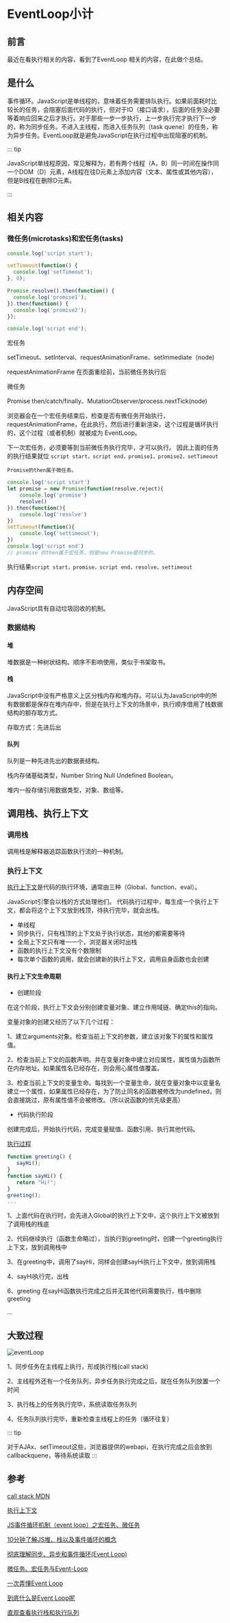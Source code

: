 # EventLoop小计

## 前言

最近在看执行相关的内容，看到了EventLoop 相关的内容，在此做个总结。

## 是什么

事件循环。JavaScript是单线程的，意味着任务需要排队执行。如果前面耗时比较长的任务，会阻塞后面代码的执行，但对于IO（接口请求），后面的任务没必要等着响应回来之后才执行。对于那些一步一步执行，上一步执行完才执行下一步的，称为同步任务。不进入主线程，而进入任务队列（task quene）的任务，称为异步任务。EventLoop就是避免JavaScript在执行过程中出现阻塞的机制。  

::: tip

JavaScript单线程原因，常见解释为，若有两个线程（A，B）同一时间在操作同一个DOM（D）元素，A线程在往D元素上添加内容（文本、属性或其他内容），但是B线程在删除D元素。

:::

## 相关内容

### 微任务(microtasks)和宏任务(tasks)

```js
console.log('script start');

setTimeout(function() {
  console.log('setTimeout');
}, 0);

Promise.resolve().then(function() {
  console.log('promise1');
}).then(function() {
  console.log('promise2');
});

console.log('script end');
```

宏任务

setTimeout、setInterval、requestAnimationFrame、setImmediate（node)

requestAnimationFrame 在页面重绘前，当前微任务执行后

微任务

Promise then/catch/finally、MutationObserver/process.nextTick(node)

浏览器会在一个宏任务结束后，检查是否有微任务开始执行，requestAnimationFrame，在此执行，然后进行重新渲染，这个过程是循环执行的，这个过程（或者机制）就被成为 EventLoop。

下一次宏任务，必须要等到当前微任务执行完毕，才可以执行。
因此上面的任务的执行结果就位 `script start，script end，promise1，promise2，setTimeout`

`Promise的then属于微任务。`

```js
console.log('script start')
let promise = new Promise(function(resolve,reject){
    console.log('promise')
    resolve()
}).then(function(){
    console.log('resolve')
})
setTimeout(function(){
    console.log('settimeout');
})
console.log('script end')
// promise 的then属于宏任务，但是new Promise是同步的。
```

执行结果`script start，promise，script end，resolve，settimeout`

## 内存空间

JavaScript具有自动垃圾回收的机制。

### 数据结构

#### 堆

堆数据是一种树状结构。顺序不影响使用，类似于书架取书。

#### 栈

JavaScript中没有严格意义上区分栈内存和堆内存。可以认为JavaScript中的所有数据都是保存在堆内存中，但是在执行上下文的场景中，执行顺序借用了栈数据结构的额存取方式。

存取方式：先进后出

#### 队列

队列是一种先进先出的数据表结构。

栈内存储基础类型，Number String Null Undefined Boolean。

堆内一般存储引用数据类型，对象、数组等。

## 调用栈、执行上下文

### 调用栈

调用栈是解释器追踪函数执行流的一种机制。

### 执行上下文

[执行上下文]('./executionContext.md')是代码的执行环境，通常由三种（Global、function、eval）。

JavaScript引擎会以栈的方式处理他们。
代码执行过程中，每生成一个执行上下文，都会将这个上下文放到栈顶，待执行完毕，就会出栈。

- 单线程
- 同步执行，只有栈顶的上下文处于执行状态，其他的都需要等待
- 全局上下文只有唯一一个，浏览器关闭时出栈
- 函数的执行上下文没有个数限制
- 每次单个函数的调用，就会创建新的执行上下文，调用自身函数也会创建

#### 执行上下文生命周期

- 创建阶段

在这个阶段，执行上下文会分别创建变量对象、建立作用域链、确定this的指向。

变量对象的创建又经历了以下几个过程：

  1、建立arguments对象。检查当前上下文的参数，建立该对象下的属性和属性值。

  2、检查当前上下文的函数声明。并在变量对象中建立对应属性，属性值为函数所在内存地址。如果属性名已经存在，则会用心属性值覆盖。

  3、检查当前上下文的变量生命。每找到一个变量生命，就在变量对象中以变量名建立一个属性，如果属性已经存在，为了防止同名的函数被修改为undefined，则会直接跳过，原有属性值不会被修改。（所以说函数的优先级更高）

- 代码执行阶段

创建完成后，开始执行代码，完成变量赋值、函数引用、执行其他代码。


[执行过程](http://latentflip.com/loupe/?code=JC5vbignYnV0dG9uJywgJ2NsaWNrJywgZnVuY3Rpb24gb25DbGljaygpIHsKICAgIHNldFRpbWVvdXQoZnVuY3Rpb24gdGltZXIoKSB7CiAgICAgICAgY29uc29sZS5sb2coJ1lvdSBjbGlja2VkIHRoZSBidXR0b24hJyk7ICAgIAogICAgfSwgMjAwMCk7Cn0pOwoKY29uc29sZS5sb2coIkhpISIpOwoKc2V0VGltZW91dChmdW5jdGlvbiB0aW1lb3V0KCkgewogICAgY29uc29sZS5sb2coIkNsaWNrIHRoZSBidXR0b24hIik7Cn0sIDUwMDApOwoKY29uc29sZS5sb2coIldlbGNvbWUgdG8gbG91cGUuIik7!!!PGJ1dHRvbj5DbGljayBtZSE8L2J1dHRvbj4%3D)

```js
function greeting() {
   sayHi();
}
function sayHi() {
   return "Hi!";
}
greeting();
...
```

1、上面代码在执行时，会先进入Global的执行上下文中，这个执行上下文被放到了调用栈的栈底

2、代码继续执行（函数生命略过），当执行到greeting时，创建一个greeting执行上下文，放到调用栈中

3、在greeting中，调用了sayHi，同样会创建sayHi执行上下文中，放到调用栈

4、sayHi执行完，出栈

6、greeting 在sayHi函数执行完成之后并无其他代码需要执行，栈中删除greeting

...

## 大致过程

![eventLoop](https://tva1.sinaimg.cn/large/00831rSTgy1gclmyzfbypj30ap07wmyy.jpg)

1、同步任务在主线程上执行，形成执行栈(call stack)

2、主线程外还有一个任务队列，异步任务执行完成之后，就在任务队列放置一个时间

3、执行栈上的任务执行完毕，系统读取任务队列

4、任务队列执行完毕，重新检查主线程上的任务（循环往复）

::: tip

对于AJAx、setTimeout这些，浏览器提供的webapi，在执行完成之后会放到callbackquene，等待系统读取
:::

## 参考

[call stack MDN](https://developer.mozilla.org/zh-CN/docs/Glossary/Call_stack)

[执行上下文](https://www.cnblogs.com/TomXu/archive/2012/01/12/2308594.html)

[JS事件循环机制（event loop）之宏任务、微任务](https://segmentfault.com/a/1190000014940904)

[10分钟了解JS堆、栈以及事件循环的概念](https://juejin.im/post/5b1deac06fb9a01e643e2a95)

[彻底理解同步、异步和事件循环(Event Loop)](https://segmentfault.com/a/1190000004322358)

[微任务、宏任务与Event-Loop](https://juejin.im/post/5b73d7a6518825610072b42b)

[一次弄懂Event Loop](https://juejin.im/post/5c3d8956e51d4511dc72c200)

[到底什么是Event Loop呢](https://www.youtube.com/watch?v=8aGhZQkoFbQ&feature=youtu.be)

[直观查看执行栈和执行队列](http://latentflip.com/loupe/?code=JC5vbignYnV0dG9uJywgJ2NsaWNrJywgZnVuY3Rpb24gb25DbGljaygpIHsKICAgIHNldFRpbWVvdXQoZnVuY3Rpb24gdGltZXIoKSB7CiAgICAgICAgY29uc29sZS5sb2coJ1lvdSBjbGlja2VkIHRoZSBidXR0b24hJyk7ICAgIAogICAgfSwgMjAwMCk7Cn0pOwoKY29uc29sZS5sb2coIkhpISIpOwoKc2V0VGltZW91dChmdW5jdGlvbiB0aW1lb3V0KCkgewogICAgY29uc29sZS5sb2coIkNsaWNrIHRoZSBidXR0b24hIik7Cn0sIDUwMDApOwoKY29uc29sZS5sb2coIldlbGNvbWUgdG8gbG91cGUuIik7!!!PGJ1dHRvbj5DbGljayBtZSE8L2J1dHRvbj4%3D)
